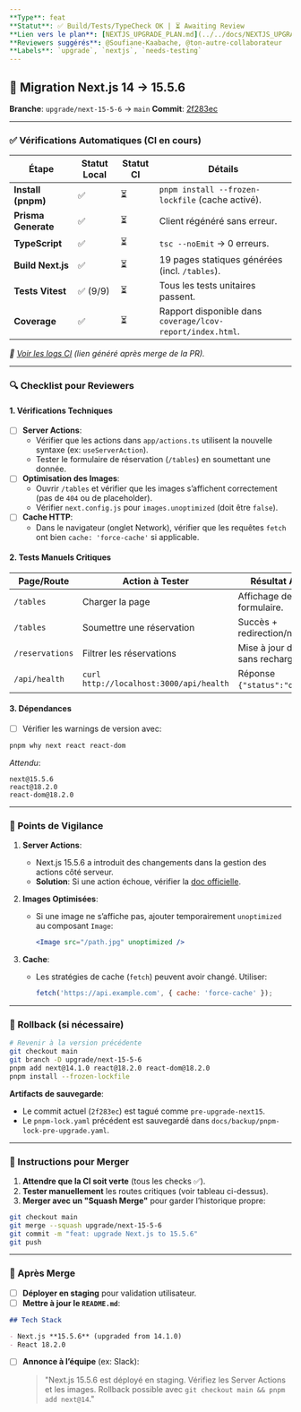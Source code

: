 ```yaml
---
**Type**: feat
**Statut**: ✅ Build/Tests/TypeCheck OK | ⏳ Awaiting Review
**Lien vers le plan**: [NEXTJS_UPGRADE_PLAN.md](../../docs/NEXTJS_UPGRADE_PLAN.md)
**Reviewers suggérés**: @Soufiane-Kaabache, @ton-autre-collaborateur
**Labels**: `upgrade`, `nextjs`, `needs-testing`
---
```


## 🚀 Migration Next.js 14 → 15.5.6

**Branche**: `upgrade/next-15-5-6` → `main`
**Commit**: [2f283ec](https://github.com/Soufiane-Kaabache/Gestion-Restaurateur/commit/2f283ec)

---

### ✅ Vérifications Automatiques (CI en cours)

| Étape               | Statut Local | Statut CI | Détails                                                    |
| ------------------- | ------------ | --------- | ---------------------------------------------------------- |
| **Install (pnpm)**  | ✅           | ⏳        | `pnpm install --frozen-lockfile` (cache activé).           |
| **Prisma Generate** | ✅           | ⏳        | Client régénéré sans erreur.                               |
| **TypeScript**      | ✅           | ⏳        | `tsc --noEmit` → 0 erreurs.                                |
| **Build Next.js**   | ✅           | ⏳        | 19 pages statiques générées (incl. `/tables`).             |
| **Tests Vitest**    | ✅ (9/9)     | ⏳        | Tous les tests unitaires passent.                          |
| **Coverage**        | ✅           | ⏳        | Rapport disponible dans `coverage/lcov-report/index.html`. |

_🔗 [Voir les logs CI](#) (lien généré après merge de la PR)._

---

### 🔍 Checklist pour Reviewers

#### 1. Vérifications Techniques

- [ ] **Server Actions**:
  - Vérifier que les actions dans `app/actions.ts` utilisent la nouvelle syntaxe (ex: `useServerAction`).
  - Tester le formulaire de réservation (`/tables`) en soumettant une donnée.
- [ ] **Optimisation des Images**:
  - Ouvrir `/tables` et vérifier que les images s’affichent correctement (pas de `404` ou de placeholder).
  - Vérifier `next.config.js` pour `images.unoptimized` (doit être `false`).
- [ ] **Cache HTTP**:
  - Dans le navigateur (onglet Network), vérifier que les requêtes `fetch` ont bien `cache: 'force-cache'` si applicable.

#### 2. Tests Manuels Critiques

| Page/Route      | Action à Tester                         | Résultat Attendu                         |
| --------------- | --------------------------------------- | ---------------------------------------- |
| `/tables`       | Charger la page                         | Affichage des tables + formulaire.       |
| `/tables`       | Soumettre une réservation               | Succès + redirection/notification.       |
| `/reservations` | Filtrer les réservations                | Mise à jour dynamique sans rechargement. |
| `/api/health`   | `curl http://localhost:3000/api/health` | Réponse `{"status":"ok"}`.               |

#### 3. Dépendances

- [ ] Vérifier les warnings de version avec:

```bash
pnpm why next react react-dom
```

_Attendu_:

```
next@15.5.6
react@18.2.0
react-dom@18.2.0
```

---

### 🛑 Points de Vigilance

1. **Server Actions**:
   - Next.js 15.5.6 a introduit des changements dans la gestion des actions côté serveur.
   - **Solution**: Si une action échoue, vérifier la [doc officielle](https://nextjs.org/docs/app/building-your-application/data-fetching/server-actions).

2. **Images Optimisées**:
   - Si une image ne s’affiche pas, ajouter temporairement `unoptimized` au composant `Image`:
     ```jsx
     <Image src="/path.jpg" unoptimized />
     ```

3. **Cache**:
   - Les stratégies de cache (`fetch`) peuvent avoir changé. Utiliser:
     ```js
     fetch('https://api.example.com', { cache: 'force-cache' });
     ```

---

### 🔄 Rollback (si nécessaire)

```bash
# Revenir à la version précédente
git checkout main
git branch -D upgrade/next-15-5-6
pnpm add next@14.1.0 react@18.2.0 react-dom@18.2.0
pnpm install --frozen-lockfile
```

**Artifacts de sauvegarde**:

- Le commit actuel (`2f283ec`) est tagué comme `pre-upgrade-next15`.
- Le `pnpm-lock.yaml` précédent est sauvegardé dans `docs/backup/pnpm-lock-pre-upgrade.yaml`.

---

### 📌 Instructions pour Merger

1. **Attendre que la CI soit verte** (tous les checks ✅).
2. **Tester manuellement** les routes critiques (voir tableau ci-dessus).
3. **Merger avec un "Squash Merge"** pour garder l’historique propre:

```bash
git checkout main
git merge --squash upgrade/next-15-5-6
git commit -m "feat: upgrade Next.js to 15.5.6"
git push
```

---

### 🚀 Après Merge

- [ ] **Déployer en staging** pour validation utilisateur.
- [ ] **Mettre à jour le `README.md`**:

```markdown
## Tech Stack

- Next.js **15.5.6** (upgraded from 14.1.0)
- React 18.2.0
```

- [ ] **Annonce à l’équipe** (ex: Slack):
  > "Next.js 15.5.6 est déployé en staging. Vérifiez les Server Actions et les images. Rollback possible avec `git checkout main && pnpm add next@14`."
